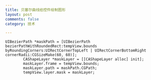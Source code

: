 ```yaml
---
title: 贝塞尔曲线给控件绘制图形
layout: post
comments: false
category: 技术

---
```





	UIBezierPath *maskPath = [UIBezierPath bezierPathWithRoundedRect:tempView.bounds byRoundingCorners:UIRectCornerTopLeft | UIRectCornerBottomRight cornerRadii:CGSizeMake(60, 60)];
            CAShapeLayer *maskLayer = [[CAShapeLayer alloc] init];
            maskLayer.frame = tempView.bounds;
            maskLayer.path = maskPath.CGPath;
            tempView.layer.mask = maskLayer;



